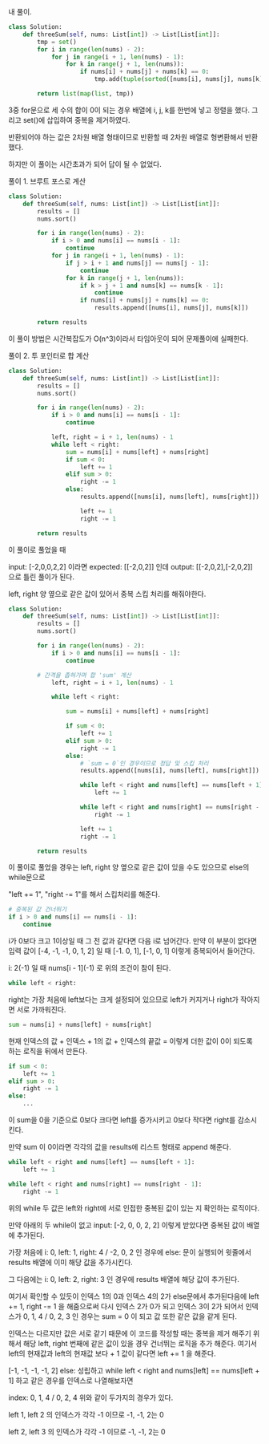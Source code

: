 내 풀이.

```py
class Solution:
    def threeSum(self, nums: List[int]) -> List[List[int]]:
        tmp = set()
        for i in range(len(nums) - 2):
            for j in range(i + 1, len(nums) - 1):
                for k in range(j + 1, len(nums)):
                    if nums[i] + nums[j] + nums[k] == 0:
                        tmp.add(tuple(sorted([nums[i], nums[j], nums[k]])))

        return list(map(list, tmp))
```

3중 for문으로 세 수의 합이 0이 되는 경우 배열에 i, j, k를 한번에 넣고 정렬을 했다. 그리고 set()에 삽입하여 중복을 제거하였다.

반환되어야 하는 값은 2차원 배열 형태이므로 반환할 때 2차원 배열로 형변환해서 반환했다.

하지만 이 풀이는 시간초과가 되어 답이 될 수 없었다.

풀이 1. 브루트 포스로 계산

```py
class Solution:
    def threeSum(self, nums: List[int]) -> List[List[int]]:
        results = []
        nums.sort()

        for i in range(len(nums) - 2):
            if i > 0 and nums[i] == nums[i - 1]:
                continue
            for j in range(i + 1, len(nums) - 1):
                if j > i + 1 and nums[j] == nums[j - 1]:
                    continue
                for k in range(j + 1, len(nums)):
                    if k > j + 1 and nums[k] == nums[k - 1]:
                        continue
                    if nums[i] + nums[j] + nums[k] == 0:
                        results.append([nums[i], nums[j], nums[k]])

        return results
```

이 풀이 방법은 시간복잡도가 O(n^3)이라서 타임아웃이 되어 문제풀이에 실패한다.

풀이 2. 투 포인터로 합 계산

```py
class Solution:
    def threeSum(self, nums: List[int]) -> List[List[int]]:
        results = []
        nums.sort()

        for i in range(len(nums) - 2):
            if i > 0 and nums[i] == nums[i - 1]:
                continue

            left, right = i + 1, len(nums) - 1
            while left < right:
                sum = nums[i] + nums[left] + nums[right]
                if sum < 0:
                    left += 1
                elif sum > 0:
                    right -= 1
                else:
                    results.append([nums[i], nums[left], nums[right]])

                    left += 1
                    right -= 1

        return results
```

이 풀이로 풀었을 때

input: [-2,0,0,2,2] 이라면 expected: [[-2,0,2]] 인데 output: [[-2,0,2],[-2,0,2]] 으로 틀린 풀이가 된다.

left, right 양 옆으로 같은 값이 있어서 중복 스킵 처리를 해줘야한다.

```py
class Solution:
    def threeSum(self, nums: List[int]) -> List[List[int]]:
        results = []
        nums.sort()

        for i in range(len(nums) - 2):
            if i > 0 and nums[i] == nums[i - 1]:
                continue

	    # 간격을 좁혀가며 합 'sum' 계산
            left, right = i + 1, len(nums) - 1

            while left < right:

                sum = nums[i] + nums[left] + nums[right]

                if sum < 0:
                    left += 1
                elif sum > 0:
                    right -= 1
                else:
                    # `sum = 0`인 경우이므로 정답 및 스킵 처리
                    results.append([nums[i], nums[left], nums[right]])

                    while left < right and nums[left] == nums[left + 1]:
                    	left += 1

                    while left < right and nums[right] == nums[right - 1]:
                    	right -= 1

                    left += 1
                    right -= 1

        return results
```

이 풀이로 풀었을 경우는 left, right 양 옆으로 같은 값이 있을 수도 있으므로 else의 while문으로

"left += 1", "right -= 1"를 해서 스킵처리를 해준다.

```py
# 중복된 값 건너뛰기
if i > 0 and nums[i] == nums[i - 1]:
	continue
```

i가 0보다 크고 1이상일 때 그 전 값과 같다면 다음 i로 넘어간다.
만약 이 부분이 없다면 입력 값이 [-4, -1, -1, 0, 1, 2] 일 때
[-1. 0, 1], [-1, 0, 1] 이렇게 중복되어서 들어간다.

i: 2(-1) 일 때 nums\[i - 1\](-1) 로 위의 조건이 참이 된다.

```py
while left < right:
```

right는 가장 처음에 left보다는 크게 설정되어 있으므로 left가 커지거나 right가 작아지면 서로 가까워진다.

```py
sum = nums[i] + nums[left] + nums[right]
```

현재 인덱스의 값 + 인덱스 + 1의 값 + 인덱스의 끝값 = 이렇게 더한 값이 0이 되도록 하는 로직을 뒤에서 만든다.

```py
if sum < 0:
	left += 1
elif sum > 0:
	right -= 1
else:
	...
```

이 sum을 0을 기준으로 0보다 크다면 left를 증가시키고 0보다 작다면 right를 감소시킨다.

만약 sum 이 0이라면 각각의 값을 results에 리스트 형태로 append 해준다.

```py
while left < right and nums[left] == nums[left + 1]:
	left += 1

while left < right and nums[right] == nums[right - 1]:
	right -= 1
```

위의 while 두 값은 left와 right에 서로 인접한 중복된 값이 있는 지 확인하는 로직이다.

만약 아래의 두 while이 없고 input: [-2, 0, 0, 2, 2] 이렇게 받았다면 중복된 값이 배열에 추가된다.

가장 처음에 i: 0, left: 1, right: 4 / -2, 0, 2 인 경우에 else: 문이 실행되어 윗줄에서 results 배열에 이미 해당 값을 추가시킨다.

그 다음에는 i: 0, left: 2, right: 3 인 경우에 results 배열에 해당 값이 추가된다.

여기서 확인할 수 있듯이 인덱스 1의 0과 인덱스 4의 2가 else문에서 추가된다음에 left += 1, right -= 1 을 해줌으로써 다시 인덱스 2가 0가 되고 인덱스 3이 2가 되어서 인덱스가 0, 1, 4 / 0, 2, 3 인 경우는 sum = 0 이 되고 값 또한 같은 값을 같게 된다.

인덱스는 다르지만 값은 서로 같기 때문에 이 코드를 작성할 때는 중복을 제거 해주기 위해서 해당 left, right 번째에 같은 값이 있을 경우 건너뛰는 로직을 추가 해준다. 여기서 left의 현재값과 left의 현재값 보다 + 1 값이 같다면 left += 1 을 해준다.

[-1, -1, -1, -1, 2] else: 성립하고 while left < right and nums[left] == nums[left + 1] 하고 같은 경우를 인덱스로 나열해보자면

index: 0, 1, 4 / 0, 2, 4 위와 같이 두가지의 경우가 있다.

left 1, left 2 의 인덱스가 각각 -1 이므로 -1, -1, 2는 0

left 2, left 3 의 인덱스가 각각 -1 이므로 -1, -1, 2는 0
